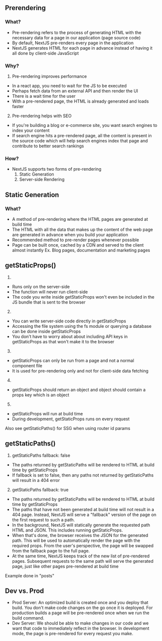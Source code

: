 ## Prerendering

### What?

- Pre-rendering refers to the process of generating HTML with the necessary data for a page in our application (page source code)
- By default, NextJS pre-renders every page in the application
- NextJS generates HTML for each page in advance instead of having it all done by client-side JavaScript

### Why?

1. Pre-rendering improves performance

- In a react app, you need to wait for the JS to be executed
- Perhaps fetch data from an external API and then render the UI
- There is a wait time for the user
- With a pre-rendered page, the HTML is already generated and loads faster

2. Pre-rendering helps with SEO

- If you're building a blog or e-commerce site, you want search engines to index your content
- If search engine hits a pre-rendered page, all the content is present in the source code which will help search engines index that page and contribute to better search rankings

### How?

- NextJS supports two forms of pre-rendering
  1. Static Generation
  2. Server-side Rendering

## Static Generation

### What?

- A method of pre-rendering where the HTML pages are generated at build time
- The HTML with all the data that makes up the content of the web page are generated in advance when you build your application
- Recommended method to pre-render pages whenever possible
- Page can be built once, cached by a CDN and served to the client almost instantly
  Ex. Blog pages, documentation and marketing pages

## getStaticProps()

1.

- Runs only on the server-side
- The function will never run client-side
- The code you write inside getStaticProps won't even be included in the JS bundle that is sent to the browser

2.

- You can write server-side code directly in getStaticProps
- Accessing the file system using the fs module or querying a database can be done inside getStaticProps
- You don't have to worry about about including API keys in getStaticProps as that won't make it to the browser

3.

- getStaticProps can only be run from a page and not a normal component file
- It is used for pre-rendering only and not for client-side data fetching

4.

- getStaticProps should return an object and object should contain a props key which is an object

5.

- getStaticProps will run at build time
- During development, getStaticProps runs on every request

Also see getStaticPaths() for SSG when using router id params

## getStaticPaths()

1. getStaticPaths fallback: false

- The paths returned by getStaticPaths will be rendered to HTML at build time by getStaticProps
- If fallback is set to false, then any paths not returned by getStaticPaths will result in a 404 error

2. getStaticPaths fallback: true

- The paths returned by getStaticPaths will be rendered to HTML at build time by getStaticProps
- The paths that have not been generated at build time will not result in a 404 page. Instead, NextJS will serve a "fallback" version of the page on the first request to such a path.
- In the background, NextJS will statically generate the requested path HTML and JSON. This includes running getStaticProps.
- When that's done, the browser receives the JSON for the generated path. This will be used to automatically render the page with the required props. From the user's perspective, the page will be swapped from the fallback page to the full page.
- At the same time, NextJS keeps track of the new list of pre-rendered pages. Subsequent requests to the same path will serve the generated page, just like other pages pre-rendered at build time

Example done in "posts"

## Dev vs. Prod

- Prod Server: An optimized build is created once and you deploy that build. You don't make code changes on the go once it is deployed. For production builds a page will be pre-rendered once when we run the build command.
- Dev Server: We should be able to make changes in our code and we want that code to immediately reflect in the browser. In development mode, the page is pre-rendered for every request you make.
